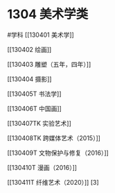 # 1304 美术学类
#学科
[[130401 美术学]]

[[130402 绘画]]

[[130403 雕塑（五年，四年）]]

[[130404 摄影]]

[[130405T 书法学]]

[[130406T 中国画]]

[[130407TK 实验艺术]]

[[130408TK 跨媒体艺术（2015）]]

[[130409T 文物保护与修复（2016）]]

[[130410T 漫画（2016）]]

[[130411T 纤维艺术（2020）]] [3]